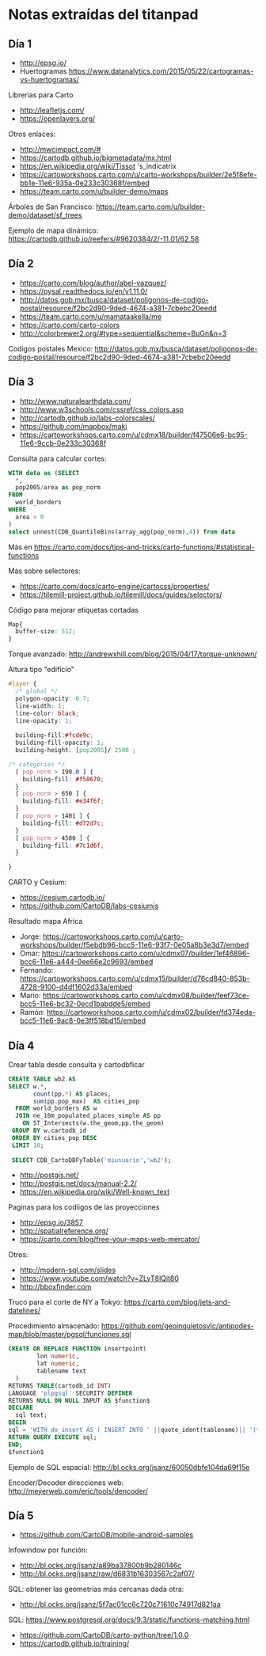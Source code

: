 Notas extraídas del titanpad
===================================

Día 1
---------------

* http://epsg.io/
* Huertogramas https://www.datanalytics.com/2015/05/22/cartogramas-vs-huertogramas/

Librerias para Carto

* http://leafletjs.com/
* https://openlayers.org/

Otros enlaces:

* http://mwcimpact.com/#
* https://cartodb.github.io/bigmetadata/mx.html
* https://en.wikipedia.org/wiki/Tissot 's_indicatrix                                          
* https://cartoworkshops.carto.com/u/carto-workshops/builder/2e5f8efe-bb1e-11e6-935a-0e233c30368f/embed
* https://team.carto.com/u/builder-demo/maps

Árboles de San Francisco: https://team.carto.com/u/builder-demo/dataset/sf_trees

Ejemplo de mapa dinámico: https://cartodb.github.io/reefers/#9620384/2/-11.01/62.58


Día 2
-----------------------------

* https://carto.com/blog/author/abel-vazquez/
* https://pysal.readthedocs.io/en/v1.11.0/
* http://datos.gob.mx/busca/dataset/poligonos-de-codigo-postal/resource/f2bc2d90-9ded-4674-a381-7cbebc20eedd
* https://team.carto.com/u/mamataakella/me
* https://carto.com/carto-colors
* http://colorbrewer2.org/#type=sequential&scheme=BuGn&n=3


Codigos postales Mexico: http://datos.gob.mx/busca/dataset/poligonos-de-codigo-postal/resource/f2bc2d90-9ded-4674-a381-7cbebc20eedd


Día 3
-----------------------------

* http://www.naturalearthdata.com/
* http://www.w3schools.com/cssref/css_colors.asp
* http://cartodb.github.io/labs-colorscales/
* https://github.com/mapbox/maki
* https://cartoworkshops.carto.com/u/cdmx18/builder/f47506e6-bc95-11e6-9ccb-0e233c30368f

Consulta para calcular cortes:

```sql
WITH data as (SELECT
  *,
  pop2005/area as pop_norm
FROM
  world_borders
WHERE
  area > 0
)
select unnest(CDB_QuantileBins(array_agg(pop_norm),4)) from data
```

Más en https://carto.com/docs/tips-and-tricks/carto-functions/#statistical-functions

Más sobre selectores:

* https://carto.com/docs/carto-engine/cartocss/properties/
* https://tilemill-project.github.io/tilemill/docs/guides/selectors/


Código para mejorar etiquetas cortadas

```css
Map{
  buffer-size: 512;
}
```

Torque avanzado: http://andrewxhill.com/blog/2015/04/17/torque-unknown/

Altura tipo "edificio"

```css
#layer {
  /* global */
  polygon-opacity: 0.7;
  line-width: 1;
  line-color: black;
  line-opacity: 1;
  
  building-fill:#fcde9c; 
  building-fill-opacity: 1;
  building-height: [pop2005]/ 2500 ;

/* categories */
  [ pop_norm > 190.0 ] {
    building-fill: #f58670;
  }
  [ pop_norm > 650 ] {
    building-fill: #e34f6f;
  }
  [ pop_norm > 1401 ] {
    building-fill: #d72d7c;
  }
  [ pop_norm > 4500 ] {
    building-fill: #7c1d6f;
  }

}
```

CARTO y Cesium:

* https://cesium.cartodb.io/
* https://github.com/CartoDB/labs-cesiumjs


Resultado mapa Africa

* Jorge: https://cartoworkshops.carto.com/u/carto-workshops/builder/f5ebdb96-bcc5-11e6-93f7-0e05a8b3e3d7/embed
* Omar: https://cartoworkshops.carto.com/u/cdmx07/builder/1ef46896-bcc6-11e6-a444-0ee66e2c9693/embed
* Fernando: https://cartoworkshops.carto.com/u/cdmx15/builder/d76cd840-853b-4728-9100-d4df1602d33a/embed 
* Mario: https://cartoworkshops.carto.com/u/cdmx08/builder/feef73ce-bcc5-11e6-bc32-0ecd1babdde5/embed
* Ramón: https://cartoworkshops.carto.com/u/cdmx02/builder/fd374eda-bcc5-11e6-9ac8-0e3ff518bd15/embed


Día 4
----------------------------

Crear tabla desde consulta y cartodbficar

```sql
CREATE TABLE wb2 AS
SELECT w.*,
       count(pp.*) AS places,
       sum(pp.pop_max)  AS cities_pop
  FROM world_borders AS w
  JOIN ne_10m_populated_places_simple AS pp
    ON ST_Intersects(w.the_geom,pp.the_geom)
 GROUP BY w.cartodb_id
 ORDER BY cities_pop DESC
 LIMIT 10;
 
 SELECT CDB_CartoDBFyTable('miusuario','wb2');
 ```
 
* http://postgis.net/
* http://postgis.net/docs/manual-2.2/
* https://en.wikipedia.org/wiki/Well-known_text
 
Paginas para los codiigos de las proyecciones

* http://epsg.io/3857
* http://spatialreference.org/
* https://carto.com/blog/free-your-maps-web-mercator/

Otros:

* http://modern-sql.com/slides
* https://www.youtube.com/watch?v=ZLvT8lQit80
* http://bboxfinder.com
 

Truco para el corte de  NY a Tokyo: https://carto.com/blog/jets-and-datelines/
 
Procedimiento almacenado: https://github.com/geoinquietosvlc/antipodes-map/blob/master/pgsql/funciones.sql
 
```sql
CREATE OR REPLACE FUNCTION insertpoint(
        lon numeric,
        lat numeric,
        tablename text
  )
RETURNS TABLE(cartodb_id INT)
LANGUAGE 'plpgsql' SECURITY DEFINER
RETURNS NULL ON NULL INPUT AS $function$
DECLARE
  sql text;
BEGIN
sql = 'WITH do_insert AS ( INSERT INTO ' ||quote_ident(tablename)|| '(the_geom) VALUES '||'('||'ST_SetSRID(ST_MakePoint('||lon||','||lat||'), 4326)'||')'||'RETURNING cartodb_id)'||'SELECT cartodb_id FROM do_insert';
RETURN QUERY EXECUTE sql;
END;
$function$
```

Ejemplo de SQL espacial: http://bl.ocks.org/jsanz/60050dbfe104da69f15e

Encoder/Decoder direcciones web: http://meyerweb.com/eric/tools/dencoder/

Día 5
-----------

* https://github.com/CartoDB/mobile-android-samples

Infowindow por función: 

* http://bl.ocks.org/jsanz/a89ba37800b9b280146c
* http://bl.ocks.org/jsanz/raw/d6831b16303567c2af07/

SQL: obtener las geometrías más cercanas dada otra:
* http://bl.ocks.org/jsanz/5f7ac01cc6c720c71610c74917d821aa


SQL: https://www.postgresql.org/docs/9.3/static/functions-matching.html

* https://github.com/CartoDB/carto-python/tree/1.0.0
* https://cartodb.github.io/training/



